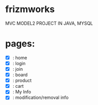 # frizmworks 

MVC MODEL2 PROJECT IN JAVA, MYSQL

# pages:
- [x] : home
- [x] : login
- [x] : join
- [x] : board
- [x] : product
- [x] : cart
- [x] : My Info
- [x] : modification/removal info
